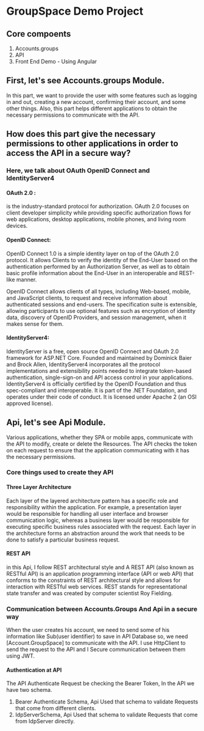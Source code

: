 # GroupSpace Demo Project
## Core compoents
 1. Accounts.groups 
 2. API 
 3. Front End Demo - Using Angular

## First, let's see Accounts.groups Module.
In this part, we want to provide the user with some features such as logging in and out, creating a new account, confirming their account, and some other things.
Also, this part helps different applications to obtain the necessary permissions to communicate with the API.

## How does this part give the necessary permissions to other applications in order to access the API in a secure way?
### Here, we talk about  OAuth   OpenID Connect and IdentityServer4
#### OAuth 2.0 :
is the industry-standard protocol for authorization. OAuth 2.0 focuses on client developer simplicity while providing 
specific authorization flows for web applications, desktop applications, mobile phones, and living room devices. 

#### OpenID Connect:
OpenID Connect 1.0 is a simple identity layer on top of the OAuth 2.0 protocol. It allows Clients to verify the identity of the End-User based on the authentication performed by an Authorization Server, as well as to obtain basic profile information about the End-User in an interoperable and REST-like manner.

OpenID Connect allows clients of all types, including Web-based, mobile, and JavaScript clients, to request and receive information about authenticated sessions and end-users. 
The specification suite is extensible, allowing participants to use optional features such as encryption of identity data, 
discovery of OpenID Providers, and session management, when it makes sense for them.

#### IdentityServer4:
IdentityServer is a free, open source OpenID Connect and OAuth 2.0 framework for ASP.NET Core. Founded and maintained by Dominick Baier and Brock Allen, 
IdentityServer4 incorporates all the protocol implementations and extensibility points needed to integrate token-based authentication, single-sign-on 
and API access control in your applications. 
IdentityServer4 is officially certified by the OpenID Foundation and thus spec-compliant and interoperable. 
It is part of the .NET Foundation, and operates under their code of conduct. It is licensed under Apache 2 (an OSI approved license).

## Api, let's see Api  Module.
Various applications, whether they  SPA or mobile apps, communicate with the API to modify, create or delete the Resources.
The API checks the token on each request to ensure that the application communicating with it has the necessary permissions.
### Core  things used to create they API
#### Three Layer Architecture
Each layer of the layered architecture pattern has a specific role and responsibility within the application. 
For example, a presentation layer would be responsible for handling all user interface and browser communication logic, 
whereas a business layer would be responsible for executing specific business rules associated with the request. 
Each layer in the architecture forms an abstraction around the work that needs to be done to satisfy a particular business request.
#### REST API 
in this Api, I follow REST architectural style and A REST API (also known as RESTful API) is an application programming interface (API or web API) that conforms to the constraints of REST architectural style and allows for interaction with RESTful web services. REST stands for representational state transfer and was created by computer scientist Roy Fielding.
### Communication between Accounts.Groups And Api in a secure way
When the user creates his account, we need to send some of his information like Sub(user identifier) to save in API Database 
so, we need [Account.GroupSpace] to communicate with the API.
I use HttpClient to send the request to the API and I Secure communication between them using JWT. 

#### Authentication at API
The API Authenticate Request be checking the Bearer Token,
In the API we have two schema.
1. Bearer Authenticate  Schema, Api Used that schema to validate Requests that come from different clients.
2. IdpServerSchema, Api Used that schema to validate Requests that come from IdpServer directly.
